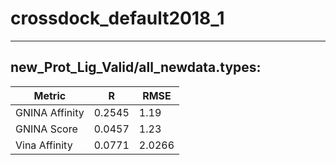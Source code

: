 # crossdock_default2018_1
 -----
## new_Prot_Lig_Valid/all_newdata.types:
Metric | R | RMSE
-----|-----|-----
GNINA Affinity | 0.2545 | 1.19 
GNINA Score | 0.0457 | 1.23
Vina Affinity | 0.0771 | 2.0266
